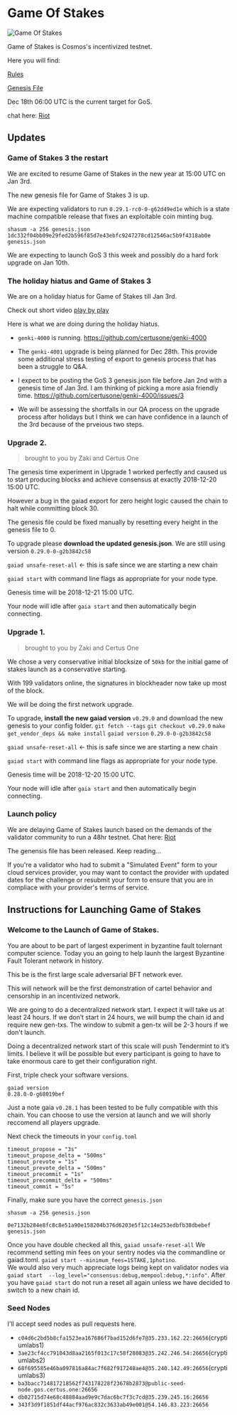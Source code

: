 # Game Of Stakes

![Game Of Stakes](GameOfStakes.png)


Game of Stakes is Cosmos's incentivized testnet.

Here you will find:

[Rules](RULES.md)

[Genesis File](genesis.json)

Dec 18th 06:00 UTC is the current target for GoS.

chat here: [Riot](https://matrix.to/#/!RKBbCjMEiDPKKewRIE:matrix.org?via=matrix.org&via=t2bot.io)



## Updates

### Game of Stakes 3 the restart

We are excited to resume Game of Stakes in the new year at 15:00 UTC on Jan 3rd.

The new genesis file for Game of Stakes 3 is up.

We are expecting validators to run `0.29.1-rc0-0-g62d49ed1e` which is a state machine compatible release that fixes an exploitable coin minting bug.

```
shasum -a 256 genesis.json
1dc332f04bb09e29fed2b596f85d7e43ebfc9247278cd12546ac5b9f4318ab0e  genesis.json
```

We are expecting to launch GoS 3 this week and possibly do a hard fork upgrade on Jan 10th.



### The holiday hiatus and Game of Stakes 3

We are on a holiday hiatus for Game of Stakes till Jan 3rd.

Check out short video [play by play](https://www.youtube.com/watch?v=orEQY2sMdlI) 

Here is what we are doing during the holiday hiatus.

- `genki-4000` is running. https://github.com/certusone/genki-4000

- The `genki-4001` upgrade is being planned for Dec 28th. This provide some additional stress testing of export to genesis process that has been a struggle to Q&A.

- I expect to be posting the GoS 3 genesis.json file before Jan 2nd with a genesis time of Jan 3rd. I am thinking of picking a more asia friendly time. https://github.com/certusone/genki-4000/issues/3

- We will be assessing the shortfalls in our QA process on the upgrade process after holidays but I think we can have confidence in a launch of the 3rd because of the prveious two steps.



### Upgrade 2.
>brought to you by Zaki and Certus One

The genesis time experiment in Upgrade 1 worked perfectly and caused us to start producing blocks and achieve consensus at exactly 2018-12-20 15:00 UTC.

However a bug in the gaiad export for zero height logic caused the chain to halt while committing block 30.

The genesis file could be fixed manually by resetting every height in the genesis file to 0.


To upgrade please **download the updated genesis.json**. We are still using version `0.29.0-0-g2b3842c58`

`gaiad unsafe-reset-all` <- this is safe since we are starting a new chain

`gaiad start` with command line flags as appropriate for your node type.

Genesis time will be 2018-12-21 15:00 UTC.

Your node will idle after `gaia start` and then automatically begin connecting.

### Upgrade 1.
>brought to you by Zaki and Certus One

We chose a very conservative initial blocksize of `50kb` for the initial game of stakes launch as a conservative starting.

With 199 validators online, the signatures in blockheader now take up most of the block.

We will be doing the first network upgrade.

To upgrade, **install the new gaiad version** `v0.29.0` and download the new genesis to your config folder.
`git fetch --tags`
`git checkout v0.29.0`
`make get_vendor_deps && make install`
`gaiad version`
`0.29.0-0-g2b3842c58`

`gaiad unsafe-reset-all` <- this is safe since we are starting a new chain

`gaiad start` with command line flags as appropriate for your node type.

Genesis time will be 2018-12-20 15:00 UTC.

Your node will idle after `gaia start` and then automatically begin connecting.

### Launch policy

We are delaying Game of Stakes launch based on the demands of the validator community to run a 48hr testnet.
Chat here: [Riot](https://matrix.to/#/!RKBbCjMEiDPKKewRIE:matrix.org?via=matrix.org&via=t2bot.io)

The genensis file has been released.  Keep reading...

If you're a validator who had to submit a "Simulated Event" form to your cloud services provider, you may want to contact the provider with updated dates for the challenge or resubmit your form to ensure that you are in compliace with your provider's terms of service.

## Instructions for Launching Game of Stakes


### Welcome to the Launch of Game of Stakes.

You are about to be part of largest experiment in byzantine fault tolernant computer science. Today you an going to help launh the largest Byzantine Fault Tolerant network in history.

This be is the first large scale adversarial BFT network ever.

This will network will be the first demonstration of cartel behavior and censorship in an incentivized network.

We are going to do a decentralized network start.  I expect it will take us at least 24 hours. If we don’t start in 24 hours, we will bump the chain id and require new gen-txs. The window to submit a gen-tx will be 2-3 hours if we don't launch.

Doing a decentralized network start of this scale will push Tendermint to it’s limits. I believe it will be possible but every participant is going to have to take enormous care to get their configuration right.

First, triple check your software versions.

```
gaiad version
0.28.0-0-g68019bef
```
Just a note gaia `v0.28.1` has been tested to be fully compatible with this chain. You can choose to use the version at launch and we will shorly reccomend all players upgrade.

Next check the timeouts in your `config.toml`

```
timeout_propose = "3s"
timeout_propose_delta = "500ms"
timeout_prevote = "1s"
timeout_prevote_delta = "500ms"
timeout_precommit = "1s"
timeout_precommit_delta = "500ms"
timeout_commit = "5s"
```

Finally,  make sure you have the correct `genesis.json`

`shasum -a 256 genesis.json `

`0e7132b284e8fc8c8e51a90e158204b376d6203e5f12c14e253edbfb38dbebef genesis.json`


Once you have double checked all this, `gaiad unsafe-reset-all`
We recommend setting min fees on your sentry nodes via the commandline or gaiad.toml. `gaiad start --minimum_fees=1STAKE,1photino`.  
We would also very much appreciate logs being kept on validator nodes via `gaiad start  --log_level="consensus:debug,mempool:debug,*:info"`.
After you have `gaiad start` do not run a reset all again unless we have decided to switch to a new chain id.

### Seed Nodes

I'll accept seed nodes as pull requests here.

- `c04d6c2bd5b8cfa1523ea167686f7bad152d6fe7@35.233.162.22:26656`(cryptiumlabs1)
- `3ae23cf4cc791043d8aa2165f013c17c58f28083@35.242.246.54:26656`(cryptiumlabs2)
- `68f695585e46ba097816a84ac7f682f917248ae4@35.240.142.49:26656`(cryptiumlabs3)
- `ba3bacc714817218562f743178228f23678b2873@public-seed-node.gos.certus.one:26656`
- `db02715d74e68c48884aad9e9c7dac6bc7f3c7cd@35.239.245.16:26656`
- `343f3d9f1851df44acf976ac832c3633ab49e001@54.146.83.223:26656`
